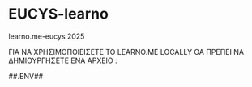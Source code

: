 # EUCYS-learno
learno.me-eucys 2025

ΓΙΑ ΝΑ ΧΡΗΣΙΜΟΠΟΙΕΙΣΕΤΕ ΤΟ LEARNO.ME LOCALLY ΘΑ ΠΡΕΠΕΙ ΝΑ ΔΗΜΙΟΥΡΓΗΣΕΤΕ ΕΝΑ ΑΡΧΕΙΟ : 

##.ENV##
